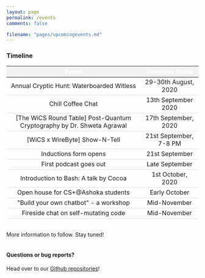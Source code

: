 ```yaml
---
layout: page
permalink: /events
comments: false

filename: "pages/upcomingevents.md"
---
```

<div class="row justify-content-between">
<div class="col-md-8 pr-5">
<style type="text/css">
	table{
		text-align: center;
	}
	th {
  background-color: #f2f2f2;
  color: white;
	}
	tr:hover {background-color: #f5f5f5;}
	th{
    border-bottom: 1px solid #000000;
  }
  td {
    border-bottom: 1px solid #ddd;
}

</style>
<h3>Timeline</h3>

<table>
	<tr>
		<th>Event</th>
		<th>Tentative Dates</th>	
	</tr>
	<tr>
    	<td>Annual Cryptic Hunt: Waterboarded Witless</td>
    	<td>29-30th August, 2020</td>
  	</tr>
    <tr>
      <td>Chill Coffee Chat</td>
      <td>13th September 2020</td>
    </tr>
        <tr>
      <td>
        [The WiCS Round Table] Post-Quantum Cryptography by Dr. Shweta Agrawal
      </td>
      <td>17th September, 2020</td>
    </tr>
  	<tr>
  		<td>[WiCS x WireByte] Show-N-Tell</td>
  		<td>21st September, 7-8 PM</td>
  	</tr>
    <tr>
      <td>Inductions form opens</td>
      <td>21st September</td>
    </tr>
    <tr>
      <td>First podcast goes out</td>
      <td>Late September</td>
    </tr>
    <tr>
      <td>Introduction to Bash: A talk by Cocoa</td>
      <td>1st October, 2020</td>
    </tr>
    <tr>
      <td>Open house for CS+@Ashoka students</td>
      <td>Early October</td>
    </tr>
    <tr>
      <td>"Build your own chatbot" - a workshop</td>
      <td>Mid-November</td>
    </tr>
    <tr>
      <td>Fireside chat on self-mutating code</td>
      <td>Mid-November</td>
    </tr>

</table>
<br>
More information to follow. Stay tuned!
<br><br>
<h4>Questions or bug reports?</h4>

<p>Head over to our <a href="https://github.com/wics-ashoka">Github repositories</a>!</p>

</div>

<div class="col-md-4">

<!-- <div class="sticky-top sticky-top-80">
<h5>Buy me a coffee</h5>

<p>Check out our other work on our <a target="_blank" href="https://github.com/wics-ashoka">Github Organisation <i class="fab fa-github"></i></a>.</p>

</div> -->
</div>
</div>
